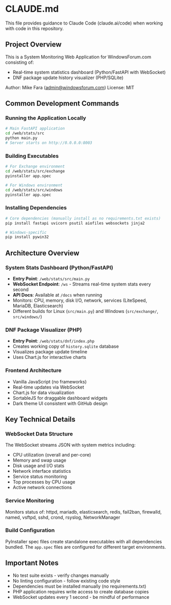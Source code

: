 # CLAUDE.md

This file provides guidance to Claude Code (claude.ai/code) when working with code in this repository.

## Project Overview

This is a System Monitoring Web Application for WindowsForum.com consisting of:
- Real-time system statistics dashboard (Python/FastAPI with WebSocket)
- DNF package update history visualizer (PHP/SQLite)

Author: Mike Fara (admin@windowsforum.com)
License: MIT

## Common Development Commands

### Running the Application Locally

```bash
# Main FastAPI application
cd /web/stats/src
python main.py
# Server starts on http://0.0.0.0:8003
```

### Building Executables

```bash
# For Exchange environment
cd /web/stats/src/exchange
pyinstaller app.spec

# For Windows environment
cd /web/stats/src/windows
pyinstaller app.spec
```

### Installing Dependencies

```bash
# Core dependencies (manually install as no requirements.txt exists)
pip install fastapi uvicorn psutil aiofiles websockets jinja2

# Windows-specific
pip install pywin32
```

## Architecture Overview

### System Stats Dashboard (Python/FastAPI)
- **Entry Point**: `/web/stats/src/main.py`
- **WebSocket Endpoint**: `/ws` - Streams real-time system stats every second
- **API Docs**: Available at `/docs` when running
- Monitors: CPU, memory, disk I/O, network, services (LiteSpeed, MariaDB, Elasticsearch)
- Different builds for Linux (`src/main.py`) and Windows (`src/exchange/`, `src/windows/`)

### DNF Package Visualizer (PHP)
- **Entry Point**: `/web/stats/dnf/index.php`
- Creates working copy of `history.sqlite` database
- Visualizes package update timeline
- Uses Chart.js for interactive charts

### Frontend Architecture
- Vanilla JavaScript (no frameworks)
- Real-time updates via WebSocket
- Chart.js for data visualization
- SortableJS for draggable dashboard widgets
- Dark theme UI consistent with GitHub design

## Key Technical Details

### WebSocket Data Structure
The WebSocket streams JSON with system metrics including:
- CPU utilization (overall and per-core)
- Memory and swap usage
- Disk usage and I/O stats
- Network interface statistics
- Service status monitoring
- Top processes by CPU usage
- Active network connections

### Service Monitoring
Monitors status of: httpd, mariadb, elasticsearch, redis, fail2ban, firewalld, named, vsftpd, sshd, crond, rsyslog, NetworkManager

### Build Configuration
PyInstaller spec files create standalone executables with all dependencies bundled. The `app.spec` files are configured for different target environments.

## Important Notes

- No test suite exists - verify changes manually
- No linting configuration - follow existing code style
- Dependencies must be installed manually (no requirements.txt)
- PHP application requires write access to create database copies
- WebSocket updates every 1 second - be mindful of performance